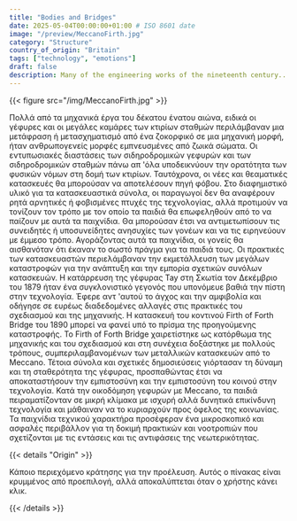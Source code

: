 ```yaml
---
title: "Bodies and Bridges"
date: 2025-05-04T00:00:00+01:00 # ISO 8601 date
image: "/preview/MeccanoFirth.jpg"
category: "Structure"
country_of_origin: "Britain"
tags: ["technology", "emotions"]
draft: false
description: Many of the engineering works of the nineteenth century...
---
```




{{< figure src="/img/MeccanoFirth.jpg" >}}

Πολλά από τα μηχανικά έργα του δέκατου ένατου αιώνα, ειδικά οι γέφυρες και οι μεγάλες καμάρες των κτιρίων σταθμών περιλάμβαναν μια μετάφραση ή μετασχηματισμό από ένα ζοκορφικό σε μια μηχανική μορφή, ήταν ανθρωπογενείς μορφές εμπνευσμένες από ζωικά σώματα. Οι εντυπωσιακές διαστάσεις των σιδηροδρομικών γεφυρών και των σιδηροδρομικών σταθμών πάνω απ 'όλα υποδεικνύουν την ορατότητα των φυσικών νόμων στη δομή των κτιρίων. Ταυτόχρονα, οι νέες και θεαματικές κατασκευές θα μπορούσαν να αποτελέσουν πηγή φόβου. Στο διαφημιστικό υλικό για τα κατασκευαστικά σύνολα, οι παραγωγοί δεν θα αναφέρουν ρητά αρνητικές ή φοβισμένες πτυχές της τεχνολογίας, αλλά προτιμούν να τονίζουν τον τρόπο με τον οποίο τα παιδιά θα επωφεληθούν από το να παίζουν με αυτά τα παιχνίδια. Θα μπορούσαν έτσι να αντιμετωπίσουν τις συνειδητές ή υποσυνείδητες ανησυχίες των γονέων και να τις ειρηνεύουν με έμμεσο τρόπο. Αγοράζοντας αυτά τα παιχνίδια, οι γονείς θα αισθανόταν ότι έκαναν το σωστό πράγμα για τα παιδιά τους. Οι πρακτικές των κατασκευαστών περιελάμβαναν την εκμετάλλευση των μεγάλων καταστροφών για την ανάπτυξη και την εμπορία σχετικών συνόλων κατασκευών. Η κατάρρευση της γέφυρας Tay στη Σκωτία τον Δεκέμβριο του 1879 ήταν ένα συγκλονιστικό γεγονός που υπονόμευε βαθιά την πίστη στην τεχνολογία. Έφερε αντ 'αυτού το άγχος και την αμφιβολία και οδήγησε σε ευρέως διαδεδομένες αλλαγές στις πρακτικές του σχεδιασμού και της μηχανικής. Η κατασκευή του κοντινού Firth of Forth Bridge του 1890 μπορεί να φανεί υπό το πρίσμα της προηγούμενης καταστροφής. Το Firth of Forth Bridge χαιρετίστηκε ως κατόρθωμα της μηχανικής και του σχεδιασμού και στη συνέχεια δοξάστηκε με πολλούς τρόπους, συμπεριλαμβανομένων των μεταλλικών κατασκευών από το Meccano. Τέτοια σύνολα και σχετικές δημοσιεύσεις γιόρτασαν τη δύναμη και τη σταθερότητα της γέφυρας, προσπαθώντας έτσι να αποκαταστήσουν την εμπιστοσύνη και την εμπιστοσύνη του κοινού στην τεχνολογία. Κατά την οικοδόμηση γεφυρών με Meccano, τα παιδιά πειραματίζονταν σε μικρή κλίμακα με ισχυρή αλλά δυνητικά επικίνδυνη τεχνολογία και μάθαιναν να το κυριαρχούν προς όφελος της κοινωνίας. Τα παιχνίδια τεχνικού χαρακτήρα προσέφεραν ένα μικροσκοπικό και ασφαλές περιβάλλον για τη δοκιμή πρακτικών και νοοτροπιών που σχετίζονται με τις εντάσεις και τις αντιφάσεις της νεωτερικότητας.

{{< details "Origin" >}}

Κάποιο περιεχόμενο κράτησης για την προέλευση. Αυτός ο πίνακας είναι κρυμμένος από προεπιλογή, αλλά αποκαλύπτεται όταν ο χρήστης κάνει κλικ.

{{< /details >}}

